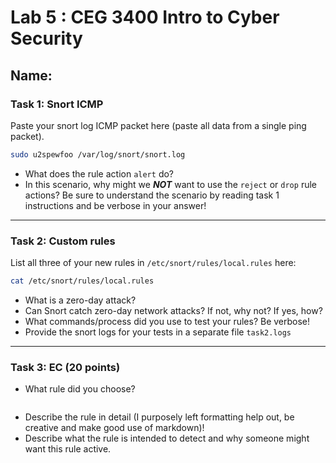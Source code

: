# Lab 5 : CEG 3400 Intro to Cyber Security

## Name:

### Task 1: Snort ICMP

Paste your snort log ICMP packet here (paste all data from a single ping packet).

```bash 
sudo u2spewfoo /var/log/snort/snort.log

```

* What does the rule action `alert` do?
* In this scenario, why might we ***NOT*** want to use the `reject` or `drop` 
  rule actions?  Be sure to understand the scenario by reading task 1 instructions
  and be verbose in your answer!

---

### Task 2: Custom rules 

List all three of your new rules in `/etc/snort/rules/local.rules` here:

```bash
cat /etc/snort/rules/local.rules

```

* What is a zero-day attack?
* Can Snort catch zero-day network attacks?  If not, why not?  If yes, how?
* What commands/process did you use to test your rules?  Be verbose!
* Provide the snort logs for your tests in a separate file `task2.logs`

---

### Task 3: EC (20 points)

* What rule did you choose?

```bash

```

* Describe the rule in detail (I purposely left formatting help out, be creative and make good use of markdown)!
* Describe what the rule is intended to detect and why someone might want this rule active.


